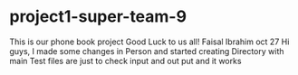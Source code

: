 # project1-super-team-9
This is our phone book project
Good Luck to us all!
Faisal Ibrahim
oct 27
Hi guys, I made some changes in Person and started creating Directory with main
Test files are just to check input and out put and it works
